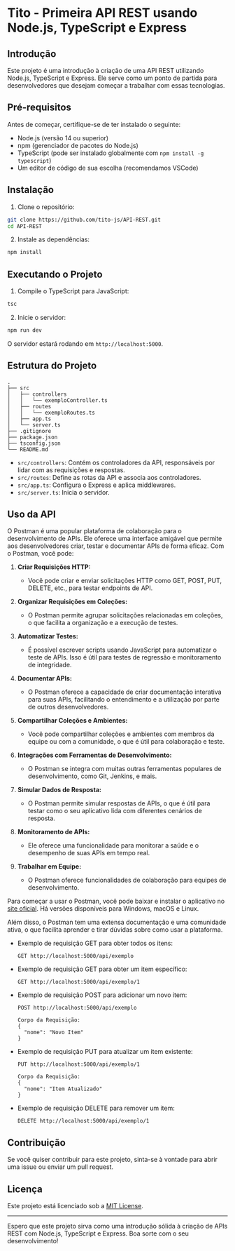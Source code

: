 # Tito - Primeira API REST usando Node.js, TypeScript e Express

## Introdução

Este projeto é uma introdução à criação de uma API REST utilizando Node.js, TypeScript e Express. Ele serve como um ponto de partida para desenvolvedores que desejam começar a trabalhar com essas tecnologias.

## Pré-requisitos

Antes de começar, certifique-se de ter instalado o seguinte:

- Node.js (versão 14 ou superior)
- npm (gerenciador de pacotes do Node.js)
- TypeScript (pode ser instalado globalmente com `npm install -g typescript`)
- Um editor de código de sua escolha (recomendamos VSCode)

## Instalação

1. Clone o repositório:

```bash
git clone https://github.com/tito-js/API-REST.git
cd API-REST
```

2. Instale as dependências:

```bash
npm install
```

## Executando o Projeto

1. Compile o TypeScript para JavaScript:

```bash
tsc
```

2. Inicie o servidor:

```bash
npm run dev
```

O servidor estará rodando em `http://localhost:5000`.

## Estrutura do Projeto

```
.
├── src
│   ├── controllers
│   │   └── exemploController.ts
│   ├── routes
│   │   └── exemploRoutes.ts
│   ├── app.ts
│   └── server.ts
├── .gitignore
├── package.json
├── tsconfig.json
└── README.md
```

- `src/controllers`: Contém os controladores da API, responsáveis por lidar com as requisições e respostas.
- `src/routes`: Define as rotas da API e associa aos controladores.
- `src/app.ts`: Configura o Express e aplica middlewares.
- `src/server.ts`: Inicia o servidor.

## Uso da API

O Postman é uma popular plataforma de colaboração para o desenvolvimento de APIs. Ele oferece uma interface amigável que permite aos desenvolvedores criar, testar e documentar APIs de forma eficaz. Com o Postman, você pode:

1. **Criar Requisições HTTP:**
   - Você pode criar e enviar solicitações HTTP como GET, POST, PUT, DELETE, etc., para testar endpoints de API.

2. **Organizar Requisições em Coleções:**
   - O Postman permite agrupar solicitações relacionadas em coleções, o que facilita a organização e a execução de testes.

3. **Automatizar Testes:**
   - É possível escrever scripts usando JavaScript para automatizar o teste de APIs. Isso é útil para testes de regressão e monitoramento de integridade.

4. **Documentar APIs:**
   - O Postman oferece a capacidade de criar documentação interativa para suas APIs, facilitando o entendimento e a utilização por parte de outros desenvolvedores.

5. **Compartilhar Coleções e Ambientes:**
   - Você pode compartilhar coleções e ambientes com membros da equipe ou com a comunidade, o que é útil para colaboração e teste.

6. **Integrações com Ferramentas de Desenvolvimento:**
   - O Postman se integra com muitas outras ferramentas populares de desenvolvimento, como Git, Jenkins, e mais.

7. **Simular Dados de Resposta:**
   - O Postman permite simular respostas de APIs, o que é útil para testar como o seu aplicativo lida com diferentes cenários de resposta.

8. **Monitoramento de APIs:**
   - Ele oferece uma funcionalidade para monitorar a saúde e o desempenho de suas APIs em tempo real.

9. **Trabalhar em Equipe:**
   - O Postman oferece funcionalidades de colaboração para equipes de desenvolvimento.

Para começar a usar o Postman, você pode baixar e instalar o aplicativo no [site oficial](https://www.postman.com/). Há versões disponíveis para Windows, macOS e Linux.

Além disso, o Postman tem uma extensa documentação e uma comunidade ativa, o que facilita aprender e tirar dúvidas sobre como usar a plataforma.

- Exemplo de requisição GET para obter todos os itens:
  ```
  GET http://localhost:5000/api/exemplo
  ```

- Exemplo de requisição GET para obter um item específico:
  ```
  GET http://localhost:5000/api/exemplo/1
  ```

- Exemplo de requisição POST para adicionar um novo item:
  ```
  POST http://localhost:5000/api/exemplo

  Corpo da Requisição:
  {
    "nome": "Novo Item"
  }
  ```

- Exemplo de requisição PUT para atualizar um item existente:
  ```
  PUT http://localhost:5000/api/exemplo/1

  Corpo da Requisição:
  {
    "nome": "Item Atualizado"
  }
  ```

- Exemplo de requisição DELETE para remover um item:
  ```
  DELETE http://localhost:5000/api/exemplo/1
  ```

## Contribuição

Se você quiser contribuir para este projeto, sinta-se à vontade para abrir uma issue ou enviar um pull request.

## Licença

Este projeto está licenciado sob a [MIT License](LICENSE).

---

Espero que este projeto sirva como uma introdução sólida à criação de APIs REST com Node.js, TypeScript e Express. Boa sorte com o seu desenvolvimento!
